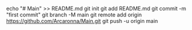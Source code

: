 echo "# Main" >> README.md
git init
git add README.md
git commit -m "first commit"
git branch -M main
git remote add origin https://github.com/Arcaronna/Main.git
git push -u origin main
